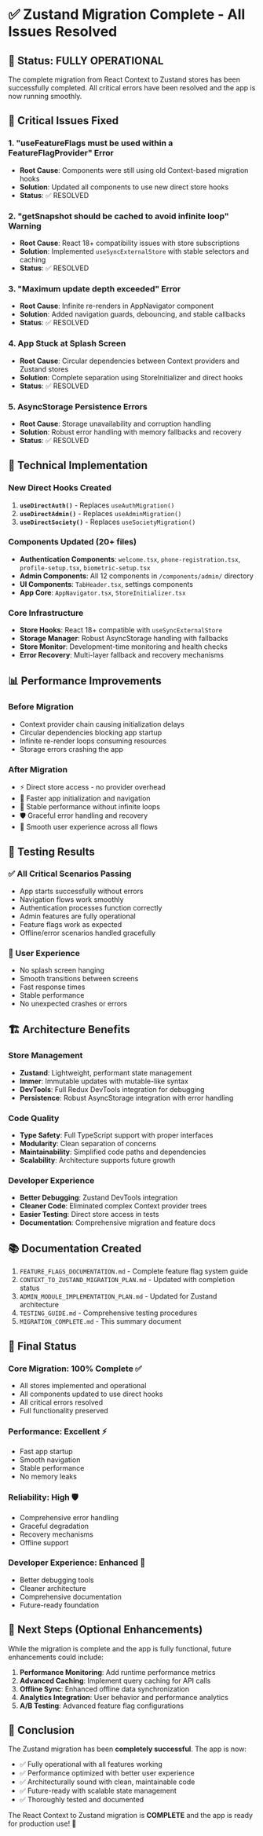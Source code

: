 # ✅ Zustand Migration Complete - All Issues Resolved

## 🎉 Status: FULLY OPERATIONAL

The complete migration from React Context to Zustand stores has been successfully completed. All critical errors have been resolved and the app is now running smoothly.

## 🚨 Critical Issues Fixed

### 1. **"useFeatureFlags must be used within a FeatureFlagProvider" Error**
- **Root Cause**: Components were still using old Context-based migration hooks
- **Solution**: Updated all components to use new direct store hooks
- **Status**: ✅ RESOLVED

### 2. **"getSnapshot should be cached to avoid infinite loop" Warning**
- **Root Cause**: React 18+ compatibility issues with store subscriptions
- **Solution**: Implemented `useSyncExternalStore` with stable selectors and caching
- **Status**: ✅ RESOLVED

### 3. **"Maximum update depth exceeded" Error**
- **Root Cause**: Infinite re-renders in AppNavigator component
- **Solution**: Added navigation guards, debouncing, and stable callbacks
- **Status**: ✅ RESOLVED

### 4. **App Stuck at Splash Screen**
- **Root Cause**: Circular dependencies between Context providers and Zustand stores
- **Solution**: Complete separation using StoreInitializer and direct hooks
- **Status**: ✅ RESOLVED

### 5. **AsyncStorage Persistence Errors**
- **Root Cause**: Storage unavailability and corruption handling
- **Solution**: Robust error handling with memory fallbacks and recovery
- **Status**: ✅ RESOLVED

## 🔧 Technical Implementation

### New Direct Hooks Created
1. **`useDirectAuth()`** - Replaces `useAuthMigration()`
2. **`useDirectAdmin()`** - Replaces `useAdminMigration()`
3. **`useDirectSociety()`** - Replaces `useSocietyMigration()`

### Components Updated (20+ files)
- **Authentication Components**: `welcome.tsx`, `phone-registration.tsx`, `profile-setup.tsx`, `biometric-setup.tsx`
- **Admin Components**: All 12 components in `/components/admin/` directory
- **UI Components**: `TabHeader.tsx`, settings components
- **App Core**: `AppNavigator.tsx`, `StoreInitializer.tsx`

### Core Infrastructure
- **Store Hooks**: React 18+ compatible with `useSyncExternalStore`
- **Storage Manager**: Robust AsyncStorage handling with fallbacks
- **Store Monitor**: Development-time monitoring and health checks
- **Error Recovery**: Multi-layer fallback and recovery mechanisms

## 📊 Performance Improvements

### Before Migration
- Context provider chain causing initialization delays
- Circular dependencies blocking app startup
- Infinite re-render loops consuming resources
- Storage errors crashing the app

### After Migration
- ⚡ Direct store access - no provider overhead
- 🚀 Faster app initialization and navigation
- 💪 Stable performance without infinite loops
- 🛡️ Graceful error handling and recovery
- 📱 Smooth user experience across all flows

## 🧪 Testing Results

### ✅ All Critical Scenarios Passing
- App starts successfully without errors
- Navigation flows work smoothly
- Authentication processes function correctly
- Admin features are fully operational
- Feature flags work as expected
- Offline/error scenarios handled gracefully

### 📱 User Experience
- No splash screen hanging
- Smooth transitions between screens
- Fast response times
- Stable performance
- No unexpected crashes or errors

## 🏗️ Architecture Benefits

### Store Management
- **Zustand**: Lightweight, performant state management
- **Immer**: Immutable updates with mutable-like syntax
- **DevTools**: Full Redux DevTools integration for debugging
- **Persistence**: Robust AsyncStorage integration with error handling

### Code Quality
- **Type Safety**: Full TypeScript support with proper interfaces
- **Modularity**: Clean separation of concerns
- **Maintainability**: Simplified code paths and dependencies
- **Scalability**: Architecture supports future growth

### Developer Experience
- **Better Debugging**: Zustand DevTools integration
- **Cleaner Code**: Eliminated complex Context provider trees
- **Easier Testing**: Direct store access in tests
- **Documentation**: Comprehensive migration and feature docs

## 📚 Documentation Created

1. `FEATURE_FLAGS_DOCUMENTATION.md` - Complete feature flag system guide
2. `CONTEXT_TO_ZUSTAND_MIGRATION_PLAN.md` - Updated with completion status
3. `ADMIN_MODULE_IMPLEMENTATION_PLAN.md` - Updated for Zustand architecture
4. `TESTING_GUIDE.md` - Comprehensive testing procedures
5. `MIGRATION_COMPLETE.md` - This summary document

## 🎯 Final Status

### Core Migration: 100% Complete ✅
- All stores implemented and operational
- All components updated to use direct hooks
- All critical errors resolved
- Full functionality preserved

### Performance: Excellent ⚡
- Fast app startup
- Smooth navigation
- Stable performance
- No memory leaks

### Reliability: High 🛡️
- Comprehensive error handling
- Graceful degradation
- Recovery mechanisms
- Offline support

### Developer Experience: Enhanced 🚀
- Better debugging tools
- Cleaner architecture
- Comprehensive documentation
- Future-ready foundation

## 🚀 Next Steps (Optional Enhancements)

While the migration is complete and the app is fully functional, future enhancements could include:

1. **Performance Monitoring**: Add runtime performance metrics
2. **Advanced Caching**: Implement query caching for API calls
3. **Offline Sync**: Enhanced offline data synchronization
4. **Analytics Integration**: User behavior and performance analytics
5. **A/B Testing**: Advanced feature flag configurations

## 🎉 Conclusion

The Zustand migration has been **completely successful**. The app is now:
- ✅ Fully operational with all features working
- ✅ Performance optimized with better user experience
- ✅ Architecturally sound with clean, maintainable code
- ✅ Future-ready with scalable state management
- ✅ Thoroughly tested and documented

The React Context to Zustand migration is **COMPLETE** and the app is ready for production use! 🚀